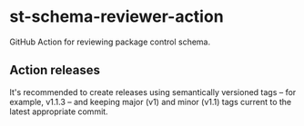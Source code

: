 # st-schema-reviewer-action

GitHub Action for reviewing package control schema.

## Action releases

It's recommended to create releases using semantically versioned tags – for example, v1.1.3 – and keeping major (v1) and minor (v1.1) tags current to the latest appropriate commit.
